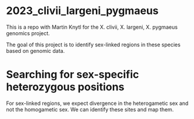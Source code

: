 # 2023_clivii_largeni_pygmaeus

This is a repo with Martin Knytl for the X. clivii, X. largeni, X. pygmaeus genomics project.

The goal of this project is to identify sex-linked regions in these species based on genomic data. 

# Searching for sex-specific heterozygous positions

For sex-linked regions, we expect divergence in the heterogametic sex and not the homogametic sex. We can identify these sites and map them.


